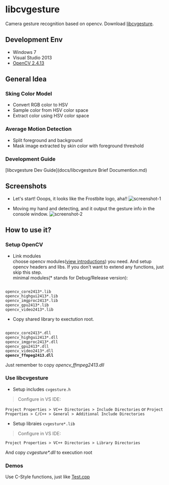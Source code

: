 # libcvgesture

Camera gesture recognition based on opencv.
Download [libcvgesture](https://github.com/mspenn/libcvgesture/raw/master/libcvgesture.zip "Download libcvgesture.zip").

## Development Env
+ Windows 7
+ Visual Studio 2013
+ [OpenCV 2.4.13](http://downloads.sourceforge.net/project/opencvlibrary/opencv-win/2.4.13/opencv-2.4.13.exe?r=http%3A%2F%2Fopencv.org%2F&ts=1476585624&use_mirror=nchc "OpenCV2413")


## General Idea

### Sking Color Model
+ Convert RGB color to HSV
+ Sample color from HSV color space
+ Extract color using HSV color space

### Average Motion Detection
+ Split foreground and background
+ Mask image extracted by skin color with foreground threshold

### Development Guide
[libcvgesture Dev Guide](docs/libcvgesture Brief Documention.md)

## Screenshots

+ Let's start! Ooops, it looks like the Frostbite logo, aha!!
![screenshot-1](screenshots/screenshot-1.png)

+ Moving my hand and detecting, and it output the gesture info in the console window.
![screenshot-2](screenshots/screenshot-2.png)

## How to use it?

### Setup OpenCV

+ Link modules  
  choose opencv modules([view introductions](http://docs.opencv.org/2.4/modules/refman.html "OpenCV Modules")) you need. And setup opencv headers and libs. If you don't want to extend any functions, just skip this step.  
  minimal modules(\* stands for Debug/Release version):
<pre><code>
opencv_core2413*.lib
opencv_highgui2413*.lib
opencv_imgproc2413*.lib
opencv_gpu2413*.lib
opencv_video2413*.lib
</code></pre>

+ Copy shared library to exectution root.
<pre><code>
opencv_core2413*.dll
opencv_highgui2413*.dll
opencv_imgproc2413*.dll
opencv_gpu2413*.dll
opencv_video2413*.dll
<strong>opencv_ffmpeg2413.dll</strong>
</code></pre>

Just remember to copy _opencv_ffmpeg2413.dll_

### Use libcvgesture

+ Setup includes
`
cvgesture.h
`

> Configure in VS IDE:

`Project Properties > VC++ Directories > Include Directories` or `Project Properties > C/C++ > General > Additional Include Directories`

+ Setup libraies
`
cvgesture*.lib
`

> Configure in VS IDE:

`Project Properties > VC++ Directories > Library Directories`

  And copy _cvgesture\*.dll_ to execution root

### Demos
Use C-Style functions, just like [Test.cpp](cvg_test/Test.cpp)
